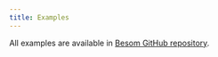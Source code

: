 ```yaml
---
title: Examples
---
```


All examples are available in [Besom GitHub repository](https://github.com/VirtusLab/besom/tree/v0.3.0/examples).